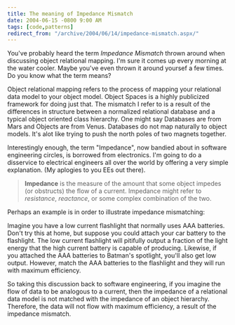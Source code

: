 ```yaml
---
title: The meaning of Impedance Mismatch
date: 2004-06-15 -0800 9:00 AM
tags: [code,patterns]
redirect_from: "/archive/2004/06/14/impedance-mismatch.aspx/"
---
```


You've probably heard the term *Impedance Mismatch* thrown around when
discussing object relational mapping. I'm sure it comes up every morning
at the water cooler. Maybe you've even thrown it around yoursef a few
times. Do you know what the term means?

Object relational mapping refers to the process of mapping your
relational data model to your object model. Object Spaces is a highly
publicized framework for doing just that. The mismatch I refer to is a
result of the differences in structure between a normalized relational
database and a typical object oriented class hierarchy. One might say
Databases are from Mars and Objects are from Venus. Databases do not map
naturally to object models. It's alot like trying to push the north
poles of two magnets together.

Interestingly enough, the term "Impedance", now bandied about in
software engineering circles, is borrowed from electronics. I'm going to
do a disservice to electrical engineers all over the world by offering
a very simple explanation. (My aplogies to you EEs out there).

> **Impedance** is the measure of the amount that some object impedes
> (or obstructs) the flow of a current. Impedance might refer to
> *resistance*, *reactance*, or some complex combination of the two.

Perhaps an example is in order to illustrate impedance mismatching:

Imagine you have a low current flashlight that normally uses AAA
batteries. Don't try this at home, but suppose you could attach your car
battery to the flashlight. The low current flashlight will pitifully
output a fraction of the light energy that the high current battery is
capable of producing. Likewise, if you attached the AAA batteries to
Batman's spotlight, you'll also get low output. However, match the AAA
batteries to the flashlight and they will run with maximum efficiency.

So taking this discussion back to software engineering, if you imagine
the flow of data to be analogous to a current, then the impedance of a
relational data model is not matched with the impedance of an object
hierarchy. Therefore, the data will not flow with maximum efficiency, a
result of the impedance mismatch.

